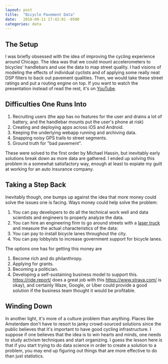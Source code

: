```yaml
---
layout: post
title:  "Bicycle Pavement Data"
date:   2016-09-11 17:42:01 -0500
categories: data
---
```


## The Setup


I was briefly obsessed with the idea of improving the cycling experience around Chicago. The idea was that we could mount accelerometers to bicycles' handlebars and use the data to map street quality. I had visions of modeling the effects of individual cyclists and of applying some really neat DSP filters to back out pavement qualities. Then, we would take these street ratings and put a routing engine on top. If you want to
watch the presentation instead of read the rest, it's on [YouTube](www.linkedin.com/in/zane-blanton-b7b62145).


## Difficulties One Runs Into

1. Recruiting users (the app has no features for the user and drains a lot of battery, and the handlebar mounts put the user's phone at risk)
2. Creating and deploying apps across iOS and Android.
3. Keeping the underlying webapp running and archiving data.
4. Snapping noisy GPS trails to street segments.
5. Ground truth for "bad pavement".

These were solved to the first order by Michael Hassin, but inevitably early solutions break down as more data are gathered. I ended up solving this problem in a somewhat satisfactory way, enough at least to expiate my guilt at working for an auto insurance company.

## Taking a Step Back

Inevitably though, one bumps up against the idea that more money could solve the issues one is facing. Ways money could help solve the problem:

1. You can pay developers to do all the technical work well and data scientists and engineers to properly analyze the data.
2. You can hire an engineering firm to go around streets with a
[laser truck](http://www.acuitylaser.com/products/category/road-profiling)
and measure the actual characteristics of the data:
3. You can pay to install bicycle lanes throughout the city.
4. You can pay lobbyists to increase government support for bicycle lanes.

The options one has for getting this money are

1. Become rich and do philanthropy.
2. Applying for grants.
3. Becoming a politician.
4. Developing a self-sustaining business model to support this. <https://ride.report/> does a great job with this <https://www.strava.com/> is okay), and certainly Waze, Google, or Uber could provide a good solution if the business team thought it would be profitable.

## Winding Down

In another light, it's more of a culture problem than anything. Places like Amsterdam don't have to resort to janky crowd-sourced solutions since the public believes that it's important to have good cycling infrastructure. I suppose if one believes that the idea is to win hearts and minds, one needs to study activism techniques and start organizing. I guess the lesson here is that if you
start trying to do data science in order to create a solution to a problem,
you may end up figuring out things that are more effective to do than just
statistics.
